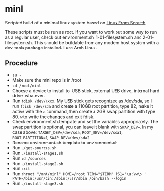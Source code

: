 # minl
Scripted build of a minimal linux system based on [Linux From Scratch](http://www.linuxfromscratch.org).

These scripts must be run as root. If you want to work out some way to run as a regular user, check out environment.sh, 1-01-filesystem.sh and 2-01-filesystem.sh. This should be buildable from any modern host system with a dev-tools package installed. I use Arch Linux.

## Procedure
- `su -`
- Make sure the minl repo is in /root
- `cd /root/minl`
- Choose a device to install to: USB stick, external USB drive, internal hard drive, whatever.
- Run `fdisk /dev/xxxx`. My USB stick gets recognized as /dev/sda, so I run `fdisk /dev/sda` and create a 110GB root partition, type 82, make it active with the `a` command, then create a 2GB swap partition with type 80. `w` to write the changes and exit fdisk.
- Check environment.sh.template and set the variables appropriately. The swap partition is optional, you can leave it blank with `SWAP_DEV=`. In my case above: `TARGET_DEV=/dev/sda`, `ROOT_DEV=/dev/sda1`, `ROOT_PARTITION=1`, `SWAP_DEV=/dev/sda2`
- Rename environment.sh.template to environment.sh
- Run `./get-sources.sh`
- Run `./install-stage1.sh`
- Run `cd /sources`
- Run `./install-stage2.sh`
- Run `exit`
- Run `chroot "/mnt/minl" HOME=/root TERM="$TERM" PS1='\u:\w\$ ' PATH=/bin:/usr/bin:/sbin:/usr/sbin /bin/bash --login`
- Run `./install-stage3.sh`

